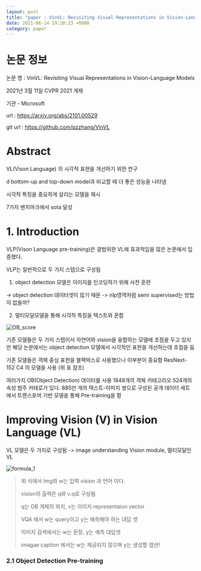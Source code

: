 ```yaml
---
layout: post
title: "paper : VinVL: Revisiting Visual Representations in Vision-Language Models"
date: 2021-06-14 19:20:23 +0900
category: paper
---
```


# 논문 정보 

논문 명 : VinVL: Revisiting Visual Representations in Vision-Language Models

2021년 3월 11일 CVPR 2021 게재

기관 - Microsoft

url : https://arxiv.org/abs/2101.00529

git url : https://github.com/pzzhang/VinVL



# Abstract

VL(Vison Language) 의 시각적 표현을 개선하기 위한 연구 

d bottom-up and top-down model과 비교할 때 더 좋은 성능을 나타냄 

시각적 특징을 중요하게 살리는 모델을 재시 

7가지 밴치마크에서 sota 달성 

# 1. Introduction

VLP(Vison Language pre-training)은 광범위한 VL에 효과적임을 많은 논문에서 입증했다.

VLP는 일반적으로 두 가지 스텝으로 구성됨

1. object detection 모델은 이미지를 인코딩하기 위해 사전 훈련

-> object detection 데이터셋이 많기 때문 -> nlp영역처럼 semi supervised는 방법이 없을까?

2. 멀티모달모델을 통해 시각적 특징을 텍스트와 혼합

 ![OB_score](D:\code\whtngus.github.io\img\2021\VinVL_Revisiting_Visual_Representations_in_Vision-Lanaguage_models\OB_score.PNG)

기존 모델들은 두 가지 스텝이서 자연어와 vision을 융합하는 모델에 초점을 두고 있지만 해당 논문에서는 object detection 모델에서 시각적인 표현을 개선하는데 초점을 둠

기존 모델들은 객체 중심 표현을 블랙박스로 사용했으나 이부분이 중요함 ResNext-152 C4 의 모델을 사용 (위 표 참조)

여러가지 OB(Object Detection) 데이터를 사용 1848개의 객체 카테고리오 524개의 속성 범주 카테로가 있다. 885만 개의 텍스트-이미지 쌍으로 구성된 공개 데이터 세트에서 트랜스포머 기반 모델을 통해 Pre-training을 함 

# Improving Vision (V) in Vision Language (VL)

VL 모델은 두 가지로 구성됨 -> image understanding Vision module, 멀티모달인 VL

![formula_1](D:\code\whtngus.github.io\img\2021\VinVL_Revisiting_Visual_Representations_in_Vision-Lanaguage_models\formula_1.PNG)

> 위 식에서 Img와 w는 입력 vision 과 언어 이다.
>
> vision의 출력은 q와 v.q로 구성됨 
>
> q는 OB 개체의 위치, v는 이미지 representaion vector 
>
> VQA 에서 w는 query이고 y는 예측해야 하는 대답 셋
>
> 이미지 검색에서는 w는 문장, y는 예측 대답셋 
>
> imagae caption 에서는 w는 제공되지 않으며 y는 생성할 캡션!

### 2.1  Object Detection Pre-training

